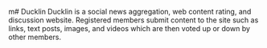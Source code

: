 m# Ducklin
Ducklin is a social news aggregation, web content rating, and discussion website.
Registered members submit content to the site such as links, text posts, images, and videos
which are then voted up or down by other members.